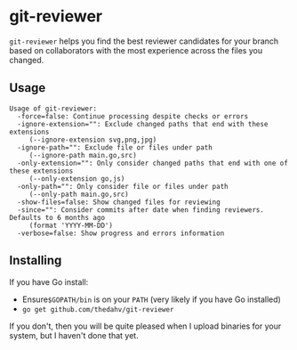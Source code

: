 # git-reviewer

`git-reviewer` helps you find the best reviewer candidates for your branch
based on collaborators with the most experience across the files you changed.

## Usage

```
Usage of git-reviewer:
  -force=false: Continue processing despite checks or errors
  -ignore-extension="": Exclude changed paths that end with these extensions
     (--ignore-extension svg,png,jpg)
  -ignore-path="": Exclude file or files under path
     (--ignore-path main.go,src)
  -only-extension="": Only consider changed paths that end with one of these extensions
     (--only-extension go,js)
  -only-path="": Only consider file or files under path
     (--only-path main.go,src)
  -show-files=false: Show changed files for reviewing
  -since="": Consider commits after date when finding reviewers. Defaults to 6 months ago
     (format 'YYYY-MM-DD')
  -verbose=false: Show progress and errors information
```

## Installing

If you have Go install:

* Ensure`$GOPATH/bin` is on your `PATH` (very likely if you have Go installed)
* `go get github.com/thedahv/git-reviewer`

If you don't, then you will be quite pleased when I upload binaries for your
system, but I haven't done that yet.
